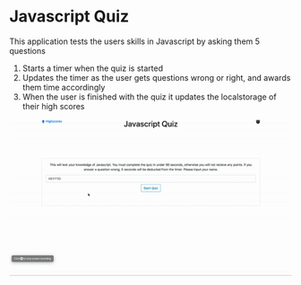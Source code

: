 # Javascript Quiz
This application tests the users skills in Javascript by asking them 5 questions

1. Starts a timer when the quiz is started
2. Updates the timer as the user gets questions wrong or right, and awards them time accordingly
3. When the user is finished with the quiz it updates the localstorage of their high scores

![Application Example](example.gif)
